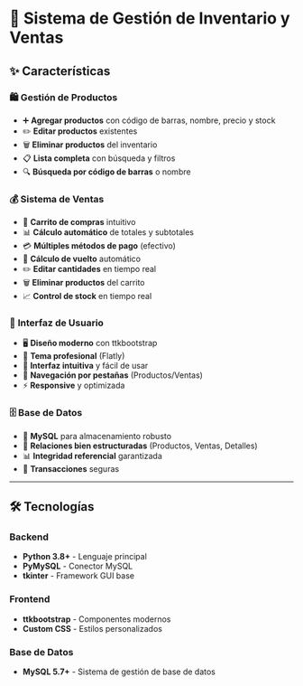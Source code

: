 # 🏪 Sistema de Gestión de Inventario y Ventas

## ✨ Características

### 🛍️ **Gestión de Productos**

- ➕ **Agregar productos** con código de barras, nombre, precio y stock
- ✏️ **Editar productos** existentes
- 🗑️ **Eliminar productos** del inventario
- 📋 **Lista completa** con búsqueda y filtros
- 🔍 **Búsqueda por código de barras** o nombre

### 💰 **Sistema de Ventas**

- 🛒 **Carrito de compras** intuitivo
- 📊 **Cálculo automático** de totales y subtotales
- 💳 **Múltiples métodos de pago** (efectivo)
- 🧾 **Cálculo de vuelto** automático
- ✏️ **Editar cantidades** en tiempo real
- 🗑️ **Eliminar productos** del carrito
- 📈 **Control de stock** en tiempo real

### 🎨 **Interfaz de Usuario**

- 🖥️ **Diseño moderno** con ttkbootstrap
- 🌙 **Tema profesional** (Flatly)
- 📱 **Interfaz intuitiva** y fácil de usar
- 🎯 **Navegación por pestañas** (Productos/Ventas)
- ⚡ **Responsive** y optimizada

### 🗄️ **Base de Datos**

- 🐬 **MySQL** para almacenamiento robusto
- 🔗 **Relaciones bien estructuradas** (Productos, Ventas, Detalles)
- 📊 **Integridad referencial** garantizada
- 🔄 **Transacciones** seguras

---

## 🛠️ Tecnologías

### Backend

- **Python 3.8+** - Lenguaje principal
- **PyMySQL** - Conector MySQL
- **tkinter** - Framework GUI base

### Frontend

- **ttkbootstrap** - Componentes modernos
- **Custom CSS** - Estilos personalizados

### Base de Datos

- **MySQL 5.7+** - Sistema de gestión de base de datos
